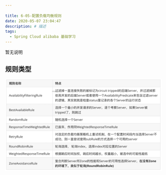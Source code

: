 ```yaml
---

title: 6-05-配置负载均衡规则
date: 2020-05-07 23:04:47
description: # 描述
tags: 
  - Spring Cloud alibaba 基础学习
---
```


暂无说明

<!-- more -->

## 规则类型

![image-20210303224123478](6-05-配置负载均衡规则/image-20210303224123478.png)





